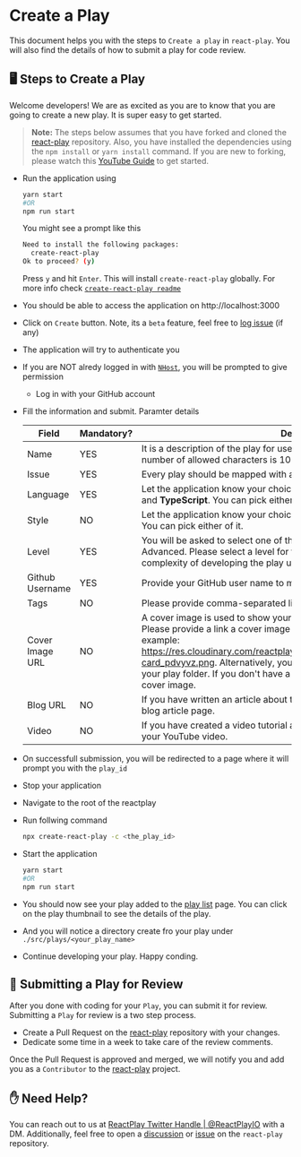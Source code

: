 # Create a Play
This document helps you with the steps to `Create a play` in `react-play`. You will also find the details of how to submit a play for code review.
## 🖥️ Steps to Create a Play
Welcome developers! We are as excited as you are to know that you are going to create a new play. It is super easy to get started.

> **Note:** The steps below assumes that you have forked and cloned the [react-play](https://github.com/reactplay/react-play) repository. Also, you have installed the dependencies using the `npm install` or `yarn install` command. If you are new to forking, please watch this [YouTube Guide](https://www.youtube.com/watch?v=h8suY-Osn8Q) to get started.

- Run the application using 
  ```bash
  yarn start
  #OR
  npm run start
  ```

  You might see a prompt like this 
  
  ```bash
  Need to install the following packages:
    create-react-play
  Ok to proceed? (y)
  ```
  Press `y` and hit `Enter`. This will install `create-react-play` globally. For more info check [`create-react-play readme`](https://github.com/reactplay/create-react-play/blob/main/README.md)

- You should be able to access the application on http://localhost:3000
- Click on `Create` button. Note, its a `beta` feature, feel free to [log issue](https://github.com/reactplay/react-play/issues) (if any) 
- The application will try to authenticate you
- If you are NOT alredy logged in with [`NHost`](https://nhost.io), you will be prompted to give permission
  - Log in with your GitHub account
- Fill the information and submit.
  Paramter details
  
  | Field           | Mandatory? | Description                                                                                                                                                                                                                                                                                                                                                                                                              |
  | --------------- | ---------- | ------------------------------------------------------------------------------------------------------------------------------------------------------------------------------------------------------------------------------------------------------------------------------------------------------------------------------------------------------------------------------------------------------------------------ |
  | Name            | YES        | It is a description of the play for users to understand it better. The maximum number of allowed characters is 1024.                                                                                                                                                                                                                                                                                                     |
  | Issue           | YES        | Every play should be mapped with an issue. Select it here.                                                                                                                                                                                                                                                                                                                                                               |
  | Language        | YES        | Let the application know your choice of script. It supports both <b>JavaScript</b> and <b>TypeScript</b>. You can pick either of it.                                                                                                                                                                                                                                                                                     |
  | Style           | NO         | Let the application know your choice of style. It supports both <b>css</b> and <b>scss</b>. You can pick either of it.                                                                                                                                                                                                                                                                                                   |
  | Level           | YES        | You will be asked to select one of the three levels, Beginner, Intermediate, or Advanced. Please select a level for the play. A level indicates the possible complexity of developing the play using React.                                                                                                                                                                                                              |
  | Github Username | YES        | Provide your GitHub user name to mark you as the creator of the play.                                                                                                                                                                                                                                                                                                                                                    |
  | Tags            | NO         | Please provide comma-separated list of tags. Example: JSX, Hooks                                                                                                                                                                                                                                                                                                                                                         |
  | Cover Image URL | NO         | A cover image is used to show your play with a thumbnail in the play list page. Please provide a link a cover image that is publicly accessible using a URL, example:  https://res.cloudinary.com/reactplay/image/upload/v1649060528/demos/id-card_pdvyvz.png. Alternatively, you can have a cover.png file in the root of your play folder.  If you don't have a cover image, the app will use the default cover image. |
  | Blog URL        | NO         | If you have written an article about this play, please provide the link to your blog article page.                                                                                                                                                                                                                                                                                                                       |
  | Video           | NO         | If you have created a video tutorial about this play, please provide the link to your YouTube video.                                                                                                                                                                                                                                                                                                                     |

- On successfull submission, you will be redirected to a page where it will prompt you with the `play_id`
- Stop your application
- Navigate to the root of the reactplay 
- Run follwing command
  ```bash
  npx create-react-play -c <the_play_id>
  ```
- Start the application
  ```bash
  yarn start
  #OR
  npm run start
  ```
-  You should now see your play added to the [play list](http://localhost:3000/plays) page. You can click on the play thumbnail to see the details of the play.
-  And you will notice a directory create fro your play under `./src/plays/<your_play_name>`
-  Continue developing your play. Happy conding.
  
## 👀 Submitting a Play for Review
After you done with coding for your `Play`, you can submit it for review. Submitting a `Play` for review is a two step process.

- Create a Pull Request on the [react-play](https://github.com/reactplay/react-play) repository with your changes. 
- Dedicate some time in a week to take care of the review comments.

Once the Pull Request is approved and merged, we will notify you and add you as a `Contributor` to the [react-play](https://github.com/reactplay/react-play) project.

## ✋ Need Help?

You can reach out to us at [ReactPlay Twitter Handle | @ReactPlayIO](https://twitter.com/ReactPlayIO) with a DM. Additionally, feel free to open a [discussion](https://github.com/reactplay/react-play/discussions) or [issue](https://github.com/reactplay/react-play/issues) on the `react-play` repository.





